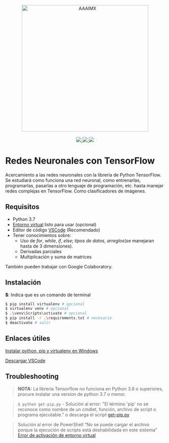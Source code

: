 <!-- init organization banner -->
<p align="center">
    <img src="https://www.aaaimx.org/img/other/aaaimx-ist.png" width="400" alt="AAAIMX"><br><br>
    <a href="https://www.aaaimx.org/" target="_blank">
        <img src="https://img.shields.io/badge/website-AAAI%20Student%20Chapter%20M%C3%A9xico-yellow">
    </a>
    <a href="https://web.facebook.com/aaaimx/" target="_blank">
        <img src="https://img.shields.io/badge/follow%20us-%40aaaimx-blue">
    </a>
    <a href="https://www.paypal.me/aaaimx" target="_blank">
        <img src="https://img.shields.io/badge/donate-support%20us-green">
    </a>
</p>
<!-- end banner -->

# Redes Neuronales con TensorFlow

Acercamiento a las redes neuronales con la librería de Python TensorFlow.
Se estudiará como funciona una red neuronal, como entrenarlas, programarlas, pasarlas a otro lenguaje de programación, etc. hasta manejar redes complejas en TensorFlow. Como clasificadores de imágenes.

## Requisitos
- Python 3.7
- [Entorno virtual](https://edgardorl.com/blog/instalar-python-pip-y-virtualenv-en-windows-10/) listo para usar (opcional)
- Editor de código [VSCode](https://code.visualstudio.com/download) (Recomendado)
- Tener conocimientos sobre:
  * Uso de *for*, *while*, *if*, *else*; _tipos de datos_, _arreglos_(se manejaran hasta de 3 dimensiones).
  * Derivadas parciales
  * Multiplicación y suma de matrices
  
También pueden trabajar con Google Colaboratory.

## Instalación

**$**: Indica que es un comando de terminal

``` bash
$ pip install virtualenv # opcional
$ virtualenv venv # opcional
$ .\venv\Scripts\activate # opcional
$ pip install -r .\requirements.txt # necesario
$ deactivate # salir
```
## Enlaces útiles
[Instalar python, pip y virtualenv en Windows](https://edgardorl.com/blog/instalar-python-pip-y-virtualenv-en-windows-10/)

[Descargar VSCode](https://code.visualstudio.com/download)

## Troubleshooting
> **NOTA:** La libreria Tensorflow no funciona en Python 3.8 o superiores, procure instalar una version de python 3.7 o menor.

> `$ python get-pip.py` - Solución al error: "El término 'pip' no se reconoce como nombre de un cmdlet, 
función, archivo de script o programa ejecutable." o descarga el script [get-pip.py](https://bootstrap.pypa.io/get-pip.py)



> Solución al error de PowerShell “No se puede cargar el archivo porque la ejecución de scripts está deshabilidada en este sistema”
[Error de activación de entorno virtual](https://protegermipc.net/2018/11/22/permitir-la-ejecucion-de-scripts-powershell-en-windows-10/)
